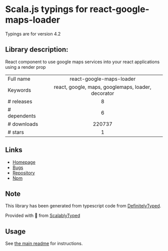 
# Scala.js typings for react-google-maps-loader

Typings are for version 4.2

## Library description:
React component to use google maps services into your react applications using a render prop

|                    |                 |
| ------------------ | :-------------: |
| Full name          | react-google-maps-loader |
| Keywords           | react, google, maps, googlemaps, loader, decorator |
| # releases         | 8 |
| # dependents       | 6 |
| # downloads        | 220737 |
| # stars            | 1 |

## Links
- [Homepage](https://github.com/xuopled/react-google-maps-loader#readme)
- [Bugs](https://github.com/xuopled/react-google-maps-loader/issues)
- [Repository](https://github.com/xuopled/react-google-maps-loader)
- [Npm](https://www.npmjs.com/package/react-google-maps-loader)
    


## Note
This library has been generated from typescript code from [DefinitelyTyped](https://definitelytyped.org).

Provided with :purple_heart: from [ScalablyTyped](https://github.com/oyvindberg/ScalablyTyped)

## Usage
See [the main readme](../../readme.md) for instructions.


